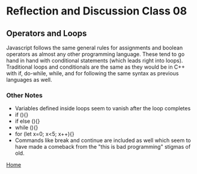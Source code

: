 # Reflection and Discussion Class 08

## Operators and Loops

Javascript follows the same general rules for assignments and boolean operators as almost any other programming language.  These tend to go hand in hand with conditional statements (which leads right into loops).  Traditional loops and conditionals are the same as they would be in C++ with if, do-while, while, and for following the same syntax as previous languages as well.

### Other Notes

* Variables defined inside loops seem to vanish after the loop completes
* if (){}
* if else (){}
* while (){}
* for (let x=0; x<5; x++){}
* Commands like break and continue are included as well which seem to have made a comeback from the "this is bad programming" stigmas of old.

[Home](https://jeremy-adamson.github.io/reading-notes/)

